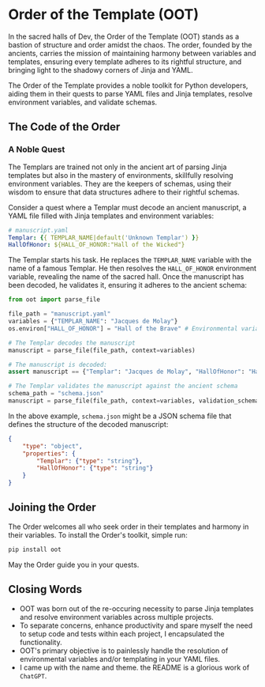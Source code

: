 # Order of the Template (OOT)

In the sacred halls of Dev, the Order of the Template (OOT) stands as a bastion of structure and order amidst the chaos. The order, founded by the ancients, carries the mission of maintaining harmony between variables and templates, ensuring every template adheres to its rightful structure, and bringing light to the shadowy corners of Jinja and YAML.

The Order of the Template provides a noble toolkit for Python developers, aiding them in their quests to parse YAML files and Jinja templates, resolve environment variables, and validate schemas.

## The Code of the Order
### A Noble Quest

The Templars are trained not only in the ancient art of parsing Jinja templates but also in the mastery of environments, skillfully resolving environment variables. They are the keepers of schemas, using their wisdom to ensure that data structures adhere to their rightful schemas.

Consider a quest where a Templar must decode an ancient manuscript, a YAML file filled with Jinja templates and environment variables:

```yaml
# manuscript.yaml
Templar: {{ TEMPLAR_NAME|default('Unknown Templar') }}
HallOfHonor: ${HALL_OF_HONOR:"Hall of the Wicked"}
```
The Templar starts his task. He replaces the `TEMPLAR_NAME` variable with the name of a famous Templar. He then resolves the `HALL_OF_HONOR` environment variable, revealing the name of the sacred hall. Once the manuscript has been decoded, he validates it, ensuring it adheres to the ancient schema:

```python
from oot import parse_file

file_path = "manuscript.yaml"
variables = {"TEMPLAR_NAME": "Jacques de Molay"}
os.environ["HALL_OF_HONOR"] = "Hall of the Brave" # Environmental variables will be automatically substituted

# The Templar decodes the manuscript
manuscript = parse_file(file_path, context=variables)

# The manuscript is decoded:
assert manuscript == {"Templar": "Jacques de Molay", "HallOfHonor": "Hall of the Brave"}

# The Templar validates the manuscript against the ancient schema
schema_path = "schema.json"
manuscript = parse_file(file_path, context=variables, validation_schema=schema_path)
```

In the above example, `schema.json` might be a JSON schema file that defines the structure of the decoded manuscript:

```json
{
    "type": "object",
    "properties": {
        "Templar": {"type": "string"},
        "HallOfHonor": {"type": "string"}
    }
}
```

## Joining the Order

The Order welcomes all who seek order in their templates and harmony in their variables. To install the Order's toolkit, simple run:

```bash
pip install oot
```

May the Order guide you in your quests. 


## Closing Words

- OOT was born out of the re-occuring necessity to parse Jinja templates and resolve environment variables across multiple projects.
- To separate concerns, enhance productivity and spare myself the need to setup code and tests within each project, I encapsulated the functionality.
- OOT's primary objective is to painlessly handle the resolution of environmental variables and/or templating in your YAML files. 
- I came up with the name and theme. the README is a glorious work of `ChatGPT`.